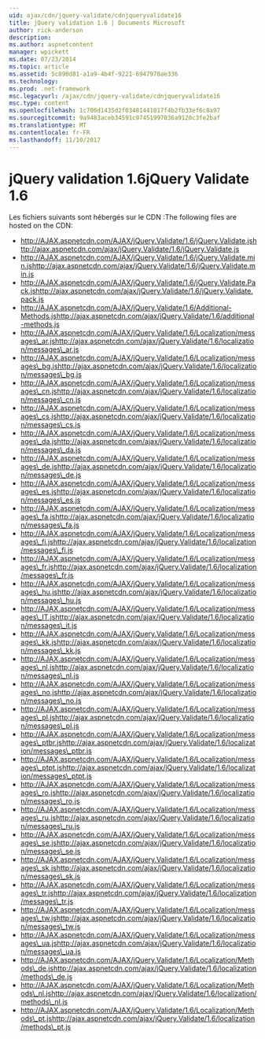 ```yaml
---
uid: ajax/cdn/jquery-validate/cdnjqueryvalidate16
title: jQuery validation 1.6 | Documents Microsoft
author: rick-anderson
description: 
ms.author: aspnetcontent
manager: wpickett
ms.date: 07/23/2014
ms.topic: article
ms.assetid: 5c890d81-a1a9-4b4f-9221-6947978ae336
ms.technology: 
ms.prod: .net-framework
msc.legacyurl: /ajax/cdn/jquery-validate/cdnjqueryvalidate16
msc.type: content
ms.openlocfilehash: 1c700d1435d2f03481441017f4b2fb33ef6c8a97
ms.sourcegitcommit: 9a9483aceb34591c97451997036a9120c3fe2baf
ms.translationtype: MT
ms.contentlocale: fr-FR
ms.lasthandoff: 11/10/2017
---
```

<a name="jquery-validate-16"></a><span data-ttu-id="111d3-102">jQuery validation 1.6</span><span class="sxs-lookup"><span data-stu-id="111d3-102">jQuery Validate 1.6</span></span>
====================
<span data-ttu-id="111d3-103">Les fichiers suivants sont hébergés sur le CDN :</span><span class="sxs-lookup"><span data-stu-id="111d3-103">The following files are hosted on the CDN:</span></span>

- <span data-ttu-id="111d3-104">http://AJAX.aspnetcdn.com/AJAX/jQuery.Validate/1.6/jQuery.Validate.js</span><span class="sxs-lookup"><span data-stu-id="111d3-104">http://ajax.aspnetcdn.com/ajax/jQuery.Validate/1.6/jQuery.Validate.js</span></span>
- <span data-ttu-id="111d3-105">http://AJAX.aspnetcdn.com/AJAX/jQuery.Validate/1.6/jQuery.Validate.min.js</span><span class="sxs-lookup"><span data-stu-id="111d3-105">http://ajax.aspnetcdn.com/ajax/jQuery.Validate/1.6/jQuery.Validate.min.js</span></span>
- <span data-ttu-id="111d3-106">http://AJAX.aspnetcdn.com/AJAX/jQuery.Validate/1.6/jQuery.Validate.Pack.js</span><span class="sxs-lookup"><span data-stu-id="111d3-106">http://ajax.aspnetcdn.com/ajax/jQuery.Validate/1.6/jQuery.Validate.pack.js</span></span>
- <span data-ttu-id="111d3-107">http://AJAX.aspnetcdn.com/AJAX/jQuery.Validate/1.6/Additional-Methods.js</span><span class="sxs-lookup"><span data-stu-id="111d3-107">http://ajax.aspnetcdn.com/ajax/jQuery.Validate/1.6/additional-methods.js</span></span>
- <span data-ttu-id="111d3-108">http://AJAX.aspnetcdn.com/AJAX/jQuery.Validate/1.6/Localization/messages\_ar.js</span><span class="sxs-lookup"><span data-stu-id="111d3-108">http://ajax.aspnetcdn.com/ajax/jQuery.Validate/1.6/localization/messages\_ar.js</span></span>
- <span data-ttu-id="111d3-109">http://AJAX.aspnetcdn.com/AJAX/jQuery.Validate/1.6/Localization/messages\_bg.js</span><span class="sxs-lookup"><span data-stu-id="111d3-109">http://ajax.aspnetcdn.com/ajax/jQuery.Validate/1.6/localization/messages\_bg.js</span></span>
- <span data-ttu-id="111d3-110">http://AJAX.aspnetcdn.com/AJAX/jQuery.Validate/1.6/Localization/messages\_cn.js</span><span class="sxs-lookup"><span data-stu-id="111d3-110">http://ajax.aspnetcdn.com/ajax/jQuery.Validate/1.6/localization/messages\_cn.js</span></span>
- <span data-ttu-id="111d3-111">http://AJAX.aspnetcdn.com/AJAX/jQuery.Validate/1.6/Localization/messages\_cs.js</span><span class="sxs-lookup"><span data-stu-id="111d3-111">http://ajax.aspnetcdn.com/ajax/jQuery.Validate/1.6/localization/messages\_cs.js</span></span>
- <span data-ttu-id="111d3-112">http://AJAX.aspnetcdn.com/AJAX/jQuery.Validate/1.6/Localization/messages\_da.js</span><span class="sxs-lookup"><span data-stu-id="111d3-112">http://ajax.aspnetcdn.com/ajax/jQuery.Validate/1.6/localization/messages\_da.js</span></span>
- <span data-ttu-id="111d3-113">http://AJAX.aspnetcdn.com/AJAX/jQuery.Validate/1.6/Localization/messages\_de.js</span><span class="sxs-lookup"><span data-stu-id="111d3-113">http://ajax.aspnetcdn.com/ajax/jQuery.Validate/1.6/localization/messages\_de.js</span></span>
- <span data-ttu-id="111d3-114">http://AJAX.aspnetcdn.com/AJAX/jQuery.Validate/1.6/Localization/messages\_es.js</span><span class="sxs-lookup"><span data-stu-id="111d3-114">http://ajax.aspnetcdn.com/ajax/jQuery.Validate/1.6/localization/messages\_es.js</span></span>
- <span data-ttu-id="111d3-115">http://AJAX.aspnetcdn.com/AJAX/jQuery.Validate/1.6/Localization/messages\_fa.js</span><span class="sxs-lookup"><span data-stu-id="111d3-115">http://ajax.aspnetcdn.com/ajax/jQuery.Validate/1.6/localization/messages\_fa.js</span></span>
- <span data-ttu-id="111d3-116">http://AJAX.aspnetcdn.com/AJAX/jQuery.Validate/1.6/Localization/messages\_fi.js</span><span class="sxs-lookup"><span data-stu-id="111d3-116">http://ajax.aspnetcdn.com/ajax/jQuery.Validate/1.6/localization/messages\_fi.js</span></span>
- <span data-ttu-id="111d3-117">http://AJAX.aspnetcdn.com/AJAX/jQuery.Validate/1.6/Localization/messages\_fr.js</span><span class="sxs-lookup"><span data-stu-id="111d3-117">http://ajax.aspnetcdn.com/ajax/jQuery.Validate/1.6/localization/messages\_fr.js</span></span>
- <span data-ttu-id="111d3-118">http://AJAX.aspnetcdn.com/AJAX/jQuery.Validate/1.6/Localization/messages\_hu.js</span><span class="sxs-lookup"><span data-stu-id="111d3-118">http://ajax.aspnetcdn.com/ajax/jQuery.Validate/1.6/localization/messages\_hu.js</span></span>
- <span data-ttu-id="111d3-119">http://AJAX.aspnetcdn.com/AJAX/jQuery.Validate/1.6/Localization/messages\_IT.js</span><span class="sxs-lookup"><span data-stu-id="111d3-119">http://ajax.aspnetcdn.com/ajax/jQuery.Validate/1.6/localization/messages\_it.js</span></span>
- <span data-ttu-id="111d3-120">http://AJAX.aspnetcdn.com/AJAX/jQuery.Validate/1.6/Localization/messages\_kk.js</span><span class="sxs-lookup"><span data-stu-id="111d3-120">http://ajax.aspnetcdn.com/ajax/jQuery.Validate/1.6/localization/messages\_kk.js</span></span>
- <span data-ttu-id="111d3-121">http://AJAX.aspnetcdn.com/AJAX/jQuery.Validate/1.6/Localization/messages\_nl.js</span><span class="sxs-lookup"><span data-stu-id="111d3-121">http://ajax.aspnetcdn.com/ajax/jQuery.Validate/1.6/localization/messages\_nl.js</span></span>
- <span data-ttu-id="111d3-122">http://AJAX.aspnetcdn.com/AJAX/jQuery.Validate/1.6/Localization/messages\_no.js</span><span class="sxs-lookup"><span data-stu-id="111d3-122">http://ajax.aspnetcdn.com/ajax/jQuery.Validate/1.6/localization/messages\_no.js</span></span>
- <span data-ttu-id="111d3-123">http://AJAX.aspnetcdn.com/AJAX/jQuery.Validate/1.6/Localization/messages\_pl.js</span><span class="sxs-lookup"><span data-stu-id="111d3-123">http://ajax.aspnetcdn.com/ajax/jQuery.Validate/1.6/localization/messages\_pl.js</span></span>
- <span data-ttu-id="111d3-124">http://AJAX.aspnetcdn.com/AJAX/jQuery.Validate/1.6/Localization/messages\_ptbr.js</span><span class="sxs-lookup"><span data-stu-id="111d3-124">http://ajax.aspnetcdn.com/ajax/jQuery.Validate/1.6/localization/messages\_ptbr.js</span></span>
- <span data-ttu-id="111d3-125">http://AJAX.aspnetcdn.com/AJAX/jQuery.Validate/1.6/Localization/messages\_ptpt.js</span><span class="sxs-lookup"><span data-stu-id="111d3-125">http://ajax.aspnetcdn.com/ajax/jQuery.Validate/1.6/localization/messages\_ptpt.js</span></span>
- <span data-ttu-id="111d3-126">http://AJAX.aspnetcdn.com/AJAX/jQuery.Validate/1.6/Localization/messages\_ro.js</span><span class="sxs-lookup"><span data-stu-id="111d3-126">http://ajax.aspnetcdn.com/ajax/jQuery.Validate/1.6/localization/messages\_ro.js</span></span>
- <span data-ttu-id="111d3-127">http://AJAX.aspnetcdn.com/AJAX/jQuery.Validate/1.6/Localization/messages\_ru.js</span><span class="sxs-lookup"><span data-stu-id="111d3-127">http://ajax.aspnetcdn.com/ajax/jQuery.Validate/1.6/localization/messages\_ru.js</span></span>
- <span data-ttu-id="111d3-128">http://AJAX.aspnetcdn.com/AJAX/jQuery.Validate/1.6/Localization/messages\_se.js</span><span class="sxs-lookup"><span data-stu-id="111d3-128">http://ajax.aspnetcdn.com/ajax/jQuery.Validate/1.6/localization/messages\_se.js</span></span>
- <span data-ttu-id="111d3-129">http://AJAX.aspnetcdn.com/AJAX/jQuery.Validate/1.6/Localization/messages\_sk.js</span><span class="sxs-lookup"><span data-stu-id="111d3-129">http://ajax.aspnetcdn.com/ajax/jQuery.Validate/1.6/localization/messages\_sk.js</span></span>
- <span data-ttu-id="111d3-130">http://AJAX.aspnetcdn.com/AJAX/jQuery.Validate/1.6/Localization/messages\_tr.js</span><span class="sxs-lookup"><span data-stu-id="111d3-130">http://ajax.aspnetcdn.com/ajax/jQuery.Validate/1.6/localization/messages\_tr.js</span></span>
- <span data-ttu-id="111d3-131">http://AJAX.aspnetcdn.com/AJAX/jQuery.Validate/1.6/Localization/messages\_tw.js</span><span class="sxs-lookup"><span data-stu-id="111d3-131">http://ajax.aspnetcdn.com/ajax/jQuery.Validate/1.6/localization/messages\_tw.js</span></span>
- <span data-ttu-id="111d3-132">http://AJAX.aspnetcdn.com/AJAX/jQuery.Validate/1.6/Localization/messages\_ua.js</span><span class="sxs-lookup"><span data-stu-id="111d3-132">http://ajax.aspnetcdn.com/ajax/jQuery.Validate/1.6/localization/messages\_ua.js</span></span>
- <span data-ttu-id="111d3-133">http://AJAX.aspnetcdn.com/AJAX/jQuery.Validate/1.6/Localization/Methods\_de.js</span><span class="sxs-lookup"><span data-stu-id="111d3-133">http://ajax.aspnetcdn.com/ajax/jQuery.Validate/1.6/localization/methods\_de.js</span></span>
- <span data-ttu-id="111d3-134">http://AJAX.aspnetcdn.com/AJAX/jQuery.Validate/1.6/Localization/Methods\_nl.js</span><span class="sxs-lookup"><span data-stu-id="111d3-134">http://ajax.aspnetcdn.com/ajax/jQuery.Validate/1.6/localization/methods\_nl.js</span></span>
- <span data-ttu-id="111d3-135">http://AJAX.aspnetcdn.com/AJAX/jQuery.Validate/1.6/Localization/Methods\_pt.js</span><span class="sxs-lookup"><span data-stu-id="111d3-135">http://ajax.aspnetcdn.com/ajax/jQuery.Validate/1.6/localization/methods\_pt.js</span></span>
